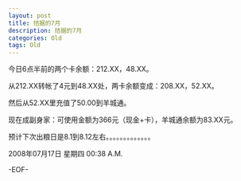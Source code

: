 ```yaml
---
layout: post
title: 拮据的7月
description: 拮据的7月
categories: Old
tags: Old
---
```

今日6点半前的两个卡余额：212.XX，48.XX。

从212.XX转帐了4元到48.XX处，两卡余额变成：208.XX，52.XX。

然后从52.XX里充值了50.00到羊城通。

现在成副身家：可使用金额为366元（现金+卡），羊城通余额为83.XX元。

预计下次出粮日是8.1到8.12左右。。。。。。。。。。。。。

2008年07月17日 星期四  00:38 A.M.

-EOF-